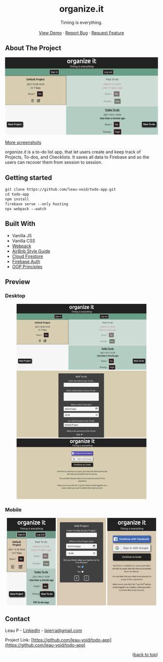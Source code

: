 <div id="top"></div>
<h1 align="center">organize.it</h1>

  <p align="center">
    Timing is everything.
    <br />
    <br />
    <a href="https://organize-67e5f.web.app/">View Demo</a>
    ·
    <a href="https://github.com/leau-void/todo-app/issues">Report Bug</a>
    ·
    <a href="https://github.com/leau-void/todo-app">Request Feature</a>
  </p>
</div>

## About The Project

[![Homepage](demo/homepage.png)](https://organize-67e5f.web.app/)

<a href="#preview">More screenshots</a>

*organize.it* is a to-do list app, that let users create and keep track of Projects, To-dos, and Checklists. It saves all data to Firebase and so the users can recover them from session to session.

## Getting started

```
git clone https://github.com/leau-void/todo-app.git
cd todo-app
npm install
firebase serve --only hosting
npx webpack --watch

```

## Built With

- Vanilla JS
- Vanilla CSS
- [Webpack](https://webpack.js.org/guides/)
- [AirBnb Style Guide](https://github.com/airbnb/javascript)
- [Cloud Firestore](https://firebase.google.com/docs/firestore)
- [Firebase Auth](https://firebase.google.com/docs/auth)
- [OOP Principles](https://en.wikipedia.org/wiki/Object-oriented_programming)

## Preview

### Desktop
<div align="center">
<a href="https://organize-67e5f.web.app/"><img src="./demo/homepage.png" alt="Homepage" width="85%"/></a>
<a href="https://organize-67e5f.web.app/"><img src="./demo/form.png" alt="Add Form" width="85%"/></a>
<a href="https://organize-67e5f.web.app/"><img src="./demo/auth.png" alt="Authentification Page" width="85%"/></a>
</div>

### Mobile 
<div align="center">
<a href="https://organize-67e5f.web.app/"><img src="./demo/homepage-mobile.png" alt="Homepage" width="32%"/></a>
<a href="https://organize-67e5f.web.app/"><img src="./demo/form-mobile.png" alt="Add Form" width="32%"/></a>
<a href="https://organize-67e5f.web.app/"><img src="./demo/auth-mobile.png" alt="Authentification Page" width="32%"/></a>
</div>

## Contact

Leau P - [LinkedIn](https://www.linkedin.com/in/leau-p) - lpierra@gmail.com

Project Link: [https://github.com/leau-void/todo-app](https://github.com/leau-void/todo-app)

<p align="right">(<a href="#top">back to top</a>)</p>

